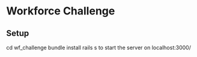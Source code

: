 # Workforce Challenge
## Setup

cd wf_challenge
bundle install
rails s to start the server on localhost:3000/


